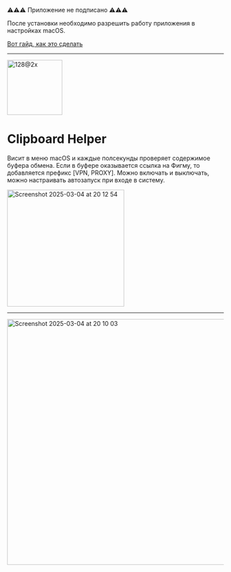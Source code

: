 ⚠️⚠️⚠️ Приложение не подписано ⚠️⚠️⚠️

После установки необходимо разрешить работу приложения в настройках macOS.

[Вот гайд, как это сделать](https://www.idownloadblog.com/2024/08/07/apple-macos-sequoia-gatekeeper-change-install-unsigned-apps-mac/)

---

<img width="128" alt="128@2x" src="https://github.com/user-attachments/assets/2ec5b77e-ae24-4e8d-b317-696996afd912" />

# Clipboard Helper

Висит в меню macOS и каждые полсекунды проверяет содержимое буфера обмена. Если в буфере оказывается ссылка на Фигму, то добавляется префикс [VPN, PROXY]. Можно включать и выключать, можно настраивать автозапуск при входе в систему.

<img width="272" alt="Screenshot 2025-03-04 at 20 12 54" src="https://github.com/user-attachments/assets/edee495f-014f-4997-b753-85bdff2db6cf">

---

<img width="572" alt="Screenshot 2025-03-04 at 20 10 03" src="https://github.com/user-attachments/assets/a97c0065-4e6b-432c-a203-5addb3cba31f">



